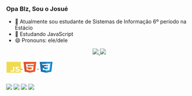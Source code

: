 ### Opa Blz, Sou o Josué



- 🔭 Atualmente sou estudante de Sistemas de Informação 6º período na Estácio
- 🌱 Estudando JavaScript
- 😄 Pronouns: ele/dele

<div align="center">
  <a href="https://github.com/Josue-Santos-Pinto">
  <img height="180em" src="https://github-readme-stats.vercel.app/api?username=Josue-Santos-Pinto&show_icons=true&theme=dark&include_all_commits=true&count_private=true"/>
  <img height="180em" src="https://github-readme-stats.vercel.app/api/top-langs/?username=Josue-Santos-Pinto&layout=compact&langs_count=7&theme=dark"/>
</div>

<div style="display: inline_block"><br>
  <img align="center" alt="Zue-Js" height="30" width="40" src="https://raw.githubusercontent.com/devicons/devicon/master/icons/javascript/javascript-plain.svg">
  <img align="center" alt="Zue-HTML" height="30" width="40" src="https://raw.githubusercontent.com/devicons/devicon/master/icons/html5/html5-original.svg">
  <img align="center" alt="Zue-CSS" height="30" width="40" src="https://raw.githubusercontent.com/devicons/devicon/master/icons/css3/css3-original.svg">
    

 
</div>
  
  ##   
  
  <div>
    
  <a href="https://www.instagram.com/josue_zubs/?hl=pt-br" target="_blank"><img src="https://img.shields.io/badge/-Instagram-%23E4405F?style=for-the-badge&logo=instagram&logoColor=white" target="_blank"></a>
  <a href = "mailto:js.pinto55@gmail.com"><img src="https://img.shields.io/badge/-Gmail-%23333?style=for-the-badge&logo=gmail&logoColor=white" target="_blank"></a>
  <a href="https://www.linkedin.com/in/josué-santos-0b7617179/" target="_blank"><img src="https://img.shields.io/badge/-LinkedIn-%230077B5?style=for-the-badge&logo=linkedin&logoColor=white" target="_blank"></a> 
   <a href="https://www.facebook.com/josue.santos.330/" target="_blank"><img src="https://img.shields.io/badge/Facebook-1877F2?style=for-the-badge&logo=facebook&logoColor=white" target="_blank"></a>
 </div>
  
